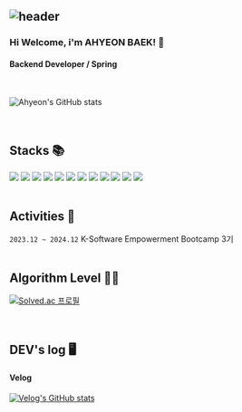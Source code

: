 ![header](https://capsule-render.vercel.app/api?type=waving&color=timeGradient&text=Welcome%20to%20Ahyeon's%20GitHub%20🌱&animation=twinkling&fontSize=35&fontAlignY=40&fontAlign=65&height=250)
---  

<div align="left">  
    
### Hi Welcome, i'm AHYEON BAEK! 👋

#### Backend Developer / Spring
<br>  

![Ahyeon's GitHub stats](https://github-readme-stats.vercel.app/api?username=ahyeon-B&theme=cobalt&show_icons=true)
<br>  
<br>

## Stacks 📚
<img src="https://img.shields.io/badge/java-007396?style=for-the-badge&logo=java&logoColor=white"> <img src="https://img.shields.io/badge/html5-E34F26?style=for-the-badge&logo=html5&logoColor=white"> <img src="https://img.shields.io/badge/css-1572B6?style=for-the-badge&logo=css3&logoColor=white"> <img src="https://img.shields.io/badge/javascript-F7DF1E?style=for-the-badge&logo=javascript&logoColor=black"> <img src="https://img.shields.io/badge/mysql-4479A1?style=for-the-badge&logo=mysql&logoColor=white"> <img src="https://img.shields.io/badge/spring-6DB33F?style=for-the-badge&logo=spring&logoColor=white"> <img src="https://img.shields.io/badge/springboot-6DB33F?style=for-the-badge&logo=springboot&logoColor=white"> <img src="https://img.shields.io/badge/gradle-02303A?style=for-the-badge&logo=gradle&logoColor=white"> <img src="https://img.shields.io/badge/linux-FCC624?style=for-the-badge&logo=linux&logoColor=black"> <img src="https://img.shields.io/badge/apache tomcat-F8DC75?style=for-the-badge&logo=apachetomcat&logoColor=white"> <img src="https://img.shields.io/badge/git-F05032?style=for-the-badge&logo=git&logoColor=white"> <img src="https://img.shields.io/badge/github-181717?style=for-the-badge&logo=github&logoColor=white">
<br>
<br>

## Activities 🏃 
`2023.12 ~ 2024.12`    K-Software Empowerment Bootcamp 3기
<br>
<br>

## Algorithm Level 👩‍🏫  
[![Solved.ac 프로필](http://mazassumnida.wtf/api/v2/generate_badge?boj=kyile7189)](https://solved.ac/kyile7189)   
<br>
<br>

## DEV's log 🖥️
#### Velog
[![Velog's GitHub stats](https://velog-readme-stats.vercel.app/api?name=kyile7189)](https://velog.io/@kyile7189/posts)
</div>
<br>
<br>
